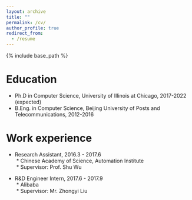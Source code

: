 ```yaml
---
layout: archive
title: ""
permalink: /cv/
author_profile: true
redirect_from:
  - /resume
---
```


{% include base_path %}

Education
======
* Ph.D in Computer Science, University of Illinois at Chicago, 2017-2022 (expected)
* B.Eng. in Computer Science, Beijing University of Posts and Telecommunications, 2012-2016    

Work experience
======
* Research Assistant, 2016.3 - 2017.6  
  * Chinese Academy of Science, Automation Institute  
  * Supervisor: Prof. Shu Wu  

* R&D Engineer Intern, 2017.6 - 2017.9  
  * Alibaba    
  * Supervisor: Mr. Zhongyi Liu  

